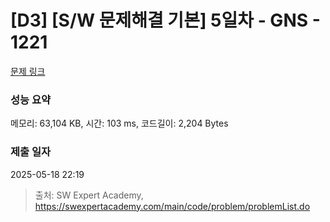 # [D3] [S/W 문제해결 기본] 5일차 - GNS - 1221 

[문제 링크](https://swexpertacademy.com/main/code/problem/problemDetail.do?contestProbId=AV14jJh6ACYCFAYD) 

### 성능 요약

메모리: 63,104 KB, 시간: 103 ms, 코드길이: 2,204 Bytes

### 제출 일자

2025-05-18 22:19



> 출처: SW Expert Academy, https://swexpertacademy.com/main/code/problem/problemList.do